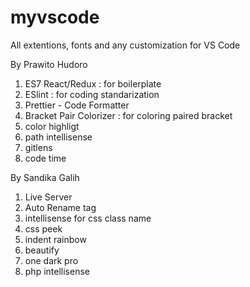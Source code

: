 # myvscode
All extentions, fonts and any customization for VS Code

By Prawito Hudoro
1. ES7 React/Redux : for boilerplate
2. ESlint : for coding standarization
3. Prettier - Code Formatter
4. Bracket Pair Colorizer : for coloring paired bracket
5. color highligt
6. path intellisense
7. gitlens
8. code time

By Sandika Galih
1. Live Server
2. Auto Rename tag
3. intellisense for css class name
4. css peek
5. indent rainbow
6. beautify
7. one dark pro
8. php intellisense